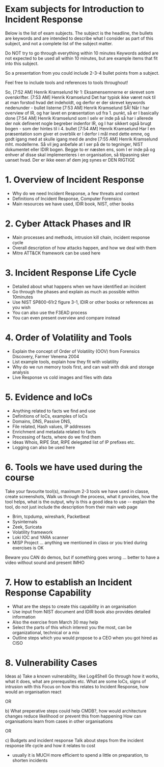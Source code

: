 # Exam subjects for Introduction to Incident Response

Below is the list of exam subjects. The subject is the headline, the bullets are keywords and are intended to describe what I consider as part of this subject, and not a complete list of the subject matter.

Do NOT try to go through everything within 10 minutes
Keywords added are not expected to be used all within 10 minutes, but are example items that fit into this subject.

So a presentation from you could include 2-3-4 bullet points from a subject.

Feel free to include tools and references to tools throughout!

So,
[7:52 AM] Henrik Kramselund
Nr 1: Eksamensemnerne er skrevet som overskrifter.
[7:53 AM] Henrik Kramselund
Det har typisk ikke været nok til at man forstod hvad det indeholdt, og derfor er der skrevet keywords nedenunder - bullet listerne
[7:53 AM] Henrik Kramselund
SÅ! Når I har overview of IR, og har lavet en præsentation ud fra 1. punkt, så er I basically done
[7:54 AM] Henrik Kramselund
som I selv er inde på så har i allerede der nok defineret nogle begreber indenfor IR, og I har sikkert også brugt bogen - som der hintes til i 4. bullet
[7:54 AM] Henrik Kramselund
Har I en præsentation som giver et overblik er I derfor i mål med dette emne, og godt igang med at skulle igang med de andre
[7:55 AM] Henrik Kramselund
mht. modellerne. Så vil jeg anbefale at I ser på de to tegninger, NIST dokumentet eller IDIR bogen. Begge to er næsten ens, som I er inde på og enhver af disse skal implementeres i en organisation, så tilpasning sker uanset hvad. Der er ikke eeen af dem jeg synes er DEN RIGTIGE



# 1. Overview of Incident Response
* Why do we need Incident Response, a few threats and context
* Definitions of Incident Response, Computer Forensics
* Main resources we have used, IDIR book, NIST, other books

# 2. Cyber Attack Phases and IR
* Main processes and methods, intrusion kill chain, incident response cycle
* Overall description of how attacks happen, and how we deal with them
* Mitre ATT&CK framework can be used here

# 3. Incident Response Life Cycle
* Detailed about what happens when we have identified an incident
* Go through the phases and explain as much as possible within 10minutes
* Use NIST SP800-61r2 figure 3-1, IDIR or other books or references as you wish
* You can also use the F3EAD process
* You can even present overview and compare instead

# 4. Order of Volatility and Tools
* Explain the concept of Order of Volatility (OOV) from Forensics Discovery, Farmer Venema 2004
* List example tools, explain how they fit with volatility
* Why do we run memory tools first, and can wait with disk and storage analysis
* Live Response vs cold images and files with data

# 5. Evidence and IoCs
* Anything related to facts we find and use
* Definitions of IoCs, examples of IoCs
* Domains, DNS, Passive DNS,
* File related, Hash values, IP addresses
* Enrichment and metadata related to facts
* Processing of facts, where do we find them
* Ideas Whois, RIPE Stat, RIPE delegated list of IP prefixes etc.
* Logging can also be used here


# 6. Tools we have used during the course
Take your favourite tool(s), maximum 2-3 tools we have used in classe, create screenshots,
Walk us through the process, what it provides, how the tool helps,
what is the output, why is this a good idea to use -- explain the tool, do not just include the description from their main web page

* Brim, tcpdump, wireshark, Packetbeat
* Sysinternals
* Zeek, Suricata
* Volatility framework
* Loki IOC and YARA scanner
* MISP Project
... anything we mentioned in class or you tried during exercises is OK

Beware you CAN do demos, but if something goes wrong ... better
to have a video without sound and present IMHO

# 7. How to establish an Incident Response Capability
* What are the steps to create this capability in an organisation
* Use input from NIST document and IDIR book also provides detailed information
* Also the exercise from March 30 may help
* Select the parts of this which interest you the most, can be organizational, technical or a mix
* Outline steps which you would propose to a CEO when you got hired as CISO

# 8. Vulnerability Cases
Ideas
a) Take a known vulnerability, like Log4Shell
Go through how it works, what it does, what are prerequsites etc.
What are some IoCs, signs of intrusion with this
Focus on how this relates to Incident Response, how would an organisation react

OR

b) What preperative steps could help CMDB?, how would architecture changes reduce likelihood or prevent this from happening
How can organisations learn from cases in other organisations

OR

c) Budgets and incident response
Talk about steps from the incident response life cycle and how it relates to cost
- usually it is MUCH more efficient to spend a little on preparation, to shorten incidents
